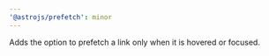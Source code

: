 ```yaml
---
'@astrojs/prefetch': minor
---
```


Adds the option to prefetch a link only when it is hovered or focused.

